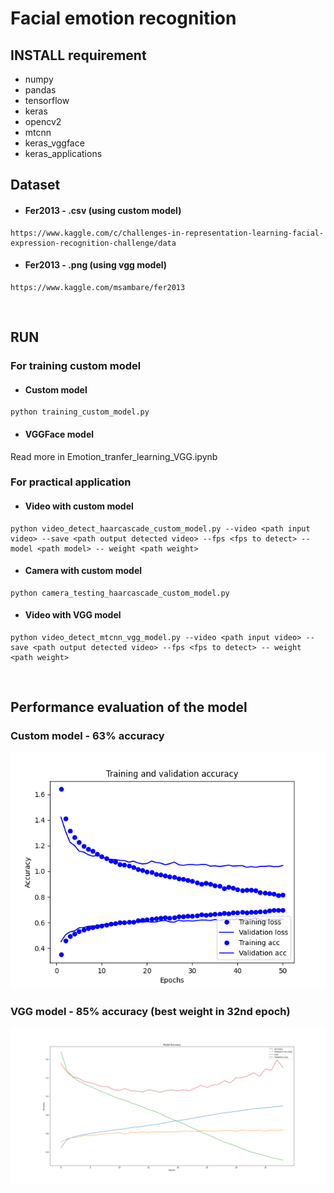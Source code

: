 # Facial emotion recognition

## INSTALL requirement
 - numpy
 - pandas
 - tensorflow
 - keras
 - opencv2
 - mtcnn
 - keras_vggface
 - keras_applications
&nbsp;
&nbsp;
## Dataset
 - #### Fer2013 - .csv (using custom model)
 ````
 https://www.kaggle.com/c/challenges-in-representation-learning-facial-expression-recognition-challenge/data
 ````
 - #### Fer2013 - .png (using vgg model)
 ````
 https://www.kaggle.com/msambare/fer2013
 ````
&nbsp;
## RUN
 ### For training custom model
 - #### Custom model
 ````
 python training_custom_model.py
 ````
 
 - #### VGGFace model
 Read more in Emotion_tranfer_learning_VGG.ipynb
 &nbsp;
 &nbsp;
 ### For practical application
 - #### Video with custom model
 ````
 python video_detect_haarcascade_custom_model.py --video <path input video> --save <path output detected video> --fps <fps to detect> -- model <path model> -- weight <path weight>
 ````
 
 - #### Camera with custom model
 ````
 python camera_testing_haarcascade_custom_model.py
 ````
 
 - #### Video with VGG model
 ````
 python video_detect_mtcnn_vgg_model.py --video <path input video> --save <path output detected video> --fps <fps to detect> -- weight <path weight>
 ````
&nbsp;
## Performance evaluation of the model
 ### Custom model - 63% accuracy
 ![alt text](training_custom_model.png?raw=true)
 ### VGG model - 85% accuracy (best weight in 32nd epoch)
 ![alt text](training_vgg_model.png?raw=true)

 
